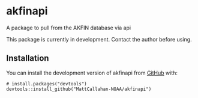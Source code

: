# akfinapi
A package to pull from the AKFIN database via api

This package is currently in development. Contact the author before using.


## Installation
You can install the development version of akfinapi from [GitHub](https://github.com/) with:

``` {r, eval=FALSE}
# install.packages("devtools")
devtools::install_github("MattCallahan-NOAA/akfinapi")
```

 
